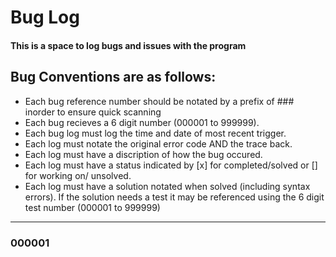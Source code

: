 
# Bug Log
#### This is a space to log bugs and issues with the program



## Bug Conventions are as follows:
- Each bug reference number should be notated by a prefix of ### inorder to ensure quick scanning 
- Each bug recieves a 6 digit number (000001 to 999999).
- Each bug log must log the time and date of most recent trigger.
- Each log must notate the original error code AND the trace back.
- Each log must have a discription of how the bug occured.
- Each log must have a status indicated by [x] for completed/solved or [] for working on/ unsolved.
- Each log must have a solution notated when solved (including syntax errors). If the solution needs a test it may be referenced using the 6 digit test number (000001 to 999999) 

---

### 000001